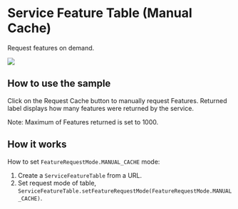 # Service Feature Table (Manual Cache)

Request features on demand.

![](ServiceFeatureTableManualCache.png)

## How to use the sample

Click on the Request Cache button to manually request Features. Returned
label displays how many features were returned by the service.

Note: Maximum of Features returned is set to 1000.

## How it works

How to set `FeatureRequestMode.MANUAL_CACHE` mode:

1.  Create a `ServiceFeatureTable` from a URL.
2.  Set request mode of table,
    `ServiceFeatureTable.setFeatureRequestMode(FeatureRequestMode.MANUAL_CACHE)`.
